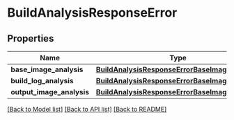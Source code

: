 # BuildAnalysisResponseError

## Properties
Name | Type | Description | Notes
------------ | ------------- | ------------- | -------------
**base_image_analysis** | [**BuildAnalysisResponseErrorBaseImageAnalysis**](BuildAnalysisResponseErrorBaseImageAnalysis.md) |  | 
**build_log_analysis** | [**BuildAnalysisResponseErrorBaseImageAnalysis**](BuildAnalysisResponseErrorBaseImageAnalysis.md) |  | 
**output_image_analysis** | [**BuildAnalysisResponseErrorBaseImageAnalysis**](BuildAnalysisResponseErrorBaseImageAnalysis.md) |  | 

[[Back to Model list]](../README.md#documentation-for-models) [[Back to API list]](../README.md#documentation-for-api-endpoints) [[Back to README]](../README.md)

